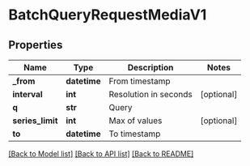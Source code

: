 # BatchQueryRequestMediaV1

## Properties
Name | Type | Description | Notes
------------ | ------------- | ------------- | -------------
**_from** | **datetime** | From timestamp | 
**interval** | **int** | Resolution in seconds | [optional] 
**q** | **str** | Query | 
**series_limit** | **int** | Max of values | [optional] 
**to** | **datetime** | To timestamp | 

[[Back to Model list]](../README.md#documentation-for-models) [[Back to API list]](../README.md#documentation-for-api-endpoints) [[Back to README]](../README.md)


